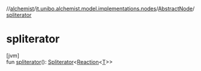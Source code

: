 //[alchemist](../../../index.md)/[it.unibo.alchemist.model.implementations.nodes](../index.md)/[AbstractNode](index.md)/[spliterator](spliterator.md)

# spliterator

[jvm]\
fun [spliterator](spliterator.md)(): [Spliterator](https://docs.oracle.com/javase/8/docs/api/java/util/Spliterator.html)<[Reaction](../../it.unibo.alchemist.model.interfaces/-reaction/index.md)<[T](../../it.unibo.alchemist.model.implementations.timedistributions/-weibull-distributed-weibull-time/index.md)>>
